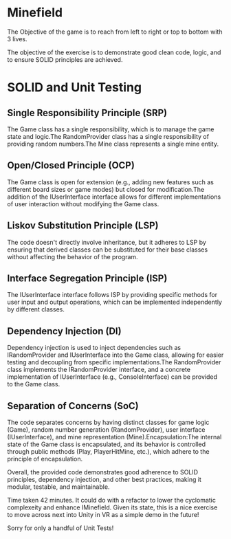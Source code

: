 # Minefield

The Objective of the game is to reach from left to right or top to bottom with 3 lives. 

The objective of the exercise is to demonstrate good clean code, logic, and to ensure SOLID principles are achieved.

# SOLID and Unit Testing

## Single Responsibility Principle (SRP)
The Game class has a single responsibility, which is to manage the game state and logic.The RandomProvider class has a single responsibility of providing random numbers.The Mine class represents a single mine entity.

## Open/Closed Principle (OCP)
The Game class is open for extension (e.g., adding new features such as different board sizes or game modes) but closed for modification.The addition of the IUserInterface interface allows for different implementations of user interaction without modifying the Game class.

## Liskov Substitution Principle (LSP)
The code doesn't directly involve inheritance, but it adheres to LSP by ensuring that derived classes can be substituted for their base classes without affecting the behavior of the program.

## Interface Segregation Principle (ISP)
The IUserInterface interface follows ISP by providing specific methods for user input and output operations, which can be implemented independently by different classes.

## Dependency Injection (DI)
Dependency injection is used to inject dependencies such as IRandomProvider and IUserInterface into the Game class, allowing for easier testing and decoupling from specific implementations.The RandomProvider class implements the IRandomProvider interface, and a concrete implementation of IUserInterface (e.g., ConsoleInterface) can be provided to the Game class.

## Separation of Concerns (SoC)
The code separates concerns by having distinct classes for game logic (Game), random number generation (RandomProvider), user interface (IUserInterface), and mine representation (Mine).Encapsulation:The internal state of the Game class is encapsulated, and its behavior is controlled through public methods (Play, PlayerHitMine, etc.), which adhere to the principle of encapsulation.

Overall, the provided code demonstrates good adherence to SOLID principles, dependency injection, and other best practices, making it modular, testable, and maintainable.

Time taken 42 minutes. It could do with a refactor to lower the cyclomatic complexeity and enhance IMinefield. Given its state, this is a nice exercise to move across next into Unity in VR as a simple demo in the future! 

Sorry for only a handful of Unit Tests!
